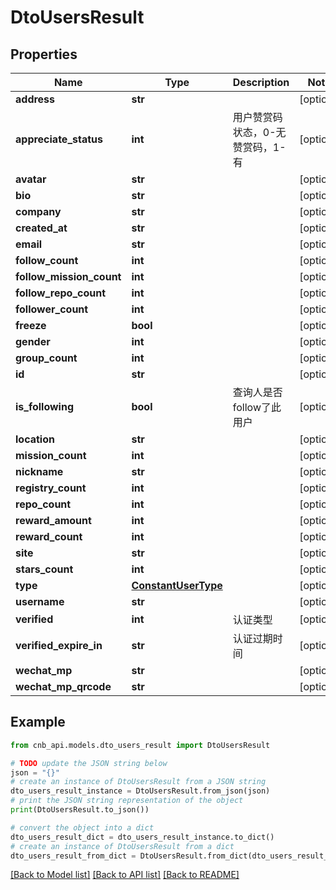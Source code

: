 # DtoUsersResult


## Properties

Name | Type | Description | Notes
------------ | ------------- | ------------- | -------------
**address** | **str** |  | [optional] 
**appreciate_status** | **int** | 用户赞赏码状态，0-无赞赏码，1-有 | [optional] 
**avatar** | **str** |  | [optional] 
**bio** | **str** |  | [optional] 
**company** | **str** |  | [optional] 
**created_at** | **str** |  | [optional] 
**email** | **str** |  | [optional] 
**follow_count** | **int** |  | [optional] 
**follow_mission_count** | **int** |  | [optional] 
**follow_repo_count** | **int** |  | [optional] 
**follower_count** | **int** |  | [optional] 
**freeze** | **bool** |  | [optional] 
**gender** | **int** |  | [optional] 
**group_count** | **int** |  | [optional] 
**id** | **str** |  | [optional] 
**is_following** | **bool** | 查询人是否follow了此用户 | [optional] 
**location** | **str** |  | [optional] 
**mission_count** | **int** |  | [optional] 
**nickname** | **str** |  | [optional] 
**registry_count** | **int** |  | [optional] 
**repo_count** | **int** |  | [optional] 
**reward_amount** | **int** |  | [optional] 
**reward_count** | **int** |  | [optional] 
**site** | **str** |  | [optional] 
**stars_count** | **int** |  | [optional] 
**type** | [**ConstantUserType**](ConstantUserType.md) |  | [optional] 
**username** | **str** |  | [optional] 
**verified** | **int** | 认证类型 | [optional] 
**verified_expire_in** | **str** | 认证过期时间 | [optional] 
**wechat_mp** | **str** |  | [optional] 
**wechat_mp_qrcode** | **str** |  | [optional] 

## Example

```python
from cnb_api.models.dto_users_result import DtoUsersResult

# TODO update the JSON string below
json = "{}"
# create an instance of DtoUsersResult from a JSON string
dto_users_result_instance = DtoUsersResult.from_json(json)
# print the JSON string representation of the object
print(DtoUsersResult.to_json())

# convert the object into a dict
dto_users_result_dict = dto_users_result_instance.to_dict()
# create an instance of DtoUsersResult from a dict
dto_users_result_from_dict = DtoUsersResult.from_dict(dto_users_result_dict)
```
[[Back to Model list]](../README.md#documentation-for-models) [[Back to API list]](../README.md#documentation-for-api-endpoints) [[Back to README]](../README.md)


